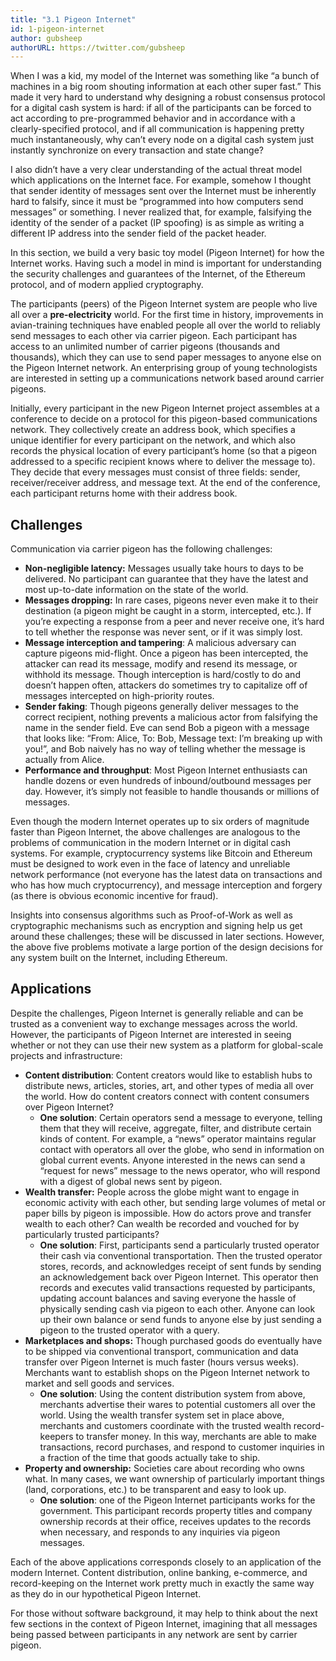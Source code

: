 ```yaml
---
title: "3.1 Pigeon Internet"
id: 1-pigeon-internet
author: gubsheep
authorURL: https://twitter.com/gubsheep
---
```


When I was a kid, my model of the Internet was something like “a bunch of machines in a big room shouting information at each other super fast.” This made it very hard to understand why designing a robust consensus protocol for a digital cash system is hard: if all of the participants can be forced to act according to pre-programmed behavior and in accordance with a clearly-specified protocol, and if all communication is happening pretty much instantaneously, why can’t every node on a digital cash system just instantly synchronize on every transaction and state change?

I also didn’t have a very clear understanding of the actual threat model which applications on the Internet face. For example, somehow I thought that sender identity of messages sent over the Internet must be inherently hard to falsify, since it must be “programmed into how computers send messages” or something. I never realized that, for example, falsifying the identity of the sender of a packet (IP spoofing) is as simple as writing a different IP address into the sender field of the packet header.

In this section, we build a very basic toy model (Pigeon Internet) for how the Internet works. Having such a model in mind is important for understanding the security challenges and guarantees of the Internet, of the Ethereum protocol, and of modern applied cryptography.

The participants (peers) of the Pigeon Internet system are people who live all over a **pre-electricity** world. For the first time in history, improvements in avian-training techniques have enabled people all over the world to reliably send messages to each other via carrier pigeon. Each participant has access to an unlimited number of carrier pigeons (thousands and thousands), which they can use to send paper messages to anyone else on the Pigeon Internet network. An enterprising group of young technologists are interested in setting up a communications network based around carrier pigeons.

Initially, every participant in the new Pigeon Internet project assembles at a conference to decide on a protocol for this pigeon-based communications network. They collectively create an address book, which specifies a unique identifier for every participant on the network, and which also records the physical location of every participant’s home (so that a pigeon addressed to a specific recipient knows where to deliver the message to). They decide that every messages must consist of three fields: sender, receiver/receiver address, and message text. At the end of the conference, each participant returns home with their address book.

## Challenges

Communication via carrier pigeon has the following challenges:

- **Non-negligible latency:** Messages usually take hours to days to be delivered. No participant can guarantee that they have the latest and most up-to-date information on the state of the world.
- **Messages dropping:** In rare cases, pigeons never even make it to their destination (a pigeon might be caught in a storm, intercepted, etc.). If you’re expecting a response from a peer and never receive one, it’s hard to tell whether the response was never sent, or if it was simply lost.
- **Message interception and tampering**: A malicious adversary can capture pigeons mid-flight. Once a pigeon has been intercepted, the attacker can read its message, modify and resend its message, or withhold its message. Though interception is hard/costly to do and doesn’t happen often, attackers do sometimes try to capitalize off of messages intercepted on high-priority routes.
- **Sender faking**: Though pigeons generally deliver messages to the correct recipient, nothing prevents a malicious actor from falsifying the name in the sender field. Eve can send Bob a pigeon with a message that looks like: “From: Alice, To: Bob, Message text: I’m breaking up with you!”, and Bob naively has no way of telling whether the message is actually from Alice.
- **Performance and throughput**: Most Pigeon Internet enthusiasts can handle dozens or even hundreds of inbound/outbound messages per day. However, it’s simply not feasible to handle thousands or millions of messages.

Even though the modern Internet operates up to six orders of magnitude faster than Pigeon Internet, the above challenges are analogous to the problems of communication in the modern Internet or in digital cash systems. For example, cryptocurrency systems like Bitcoin and Ethereum must be designed to work even in the face of latency and unreliable network performance (not everyone has the latest data on transactions and who has how much cryptocurrency), and message interception and forgery (as there is obvious economic incentive for fraud).

Insights into consensus algorithms such as Proof-of-Work as well as cryptographic mechanisms such as encryption and signing help us get around these challenges; these will be discussed in later sections. However, the above five problems motivate a large portion of the design decisions for any system built on the Internet, including Ethereum.

## Applications

Despite the challenges, Pigeon Internet is generally reliable and can be trusted as a convenient way to exchange messages across the world. However, the participants of Pigeon Internet are interested in seeing whether or not they can use their new system as a platform for global-scale projects and infrastructure:

- **Content distribution**: Content creators would like to establish hubs to distribute news, articles, stories, art, and other types of media all over the world. How do content creators connect with content consumers over Pigeon Internet?
  - **One solution**: Certain operators send a message to everyone, telling them that they will receive, aggregate, filter, and distribute certain kinds of content. For example, a “news” operator maintains regular contact with operators all over the globe, who send in information on global current events. Anyone interested in the news can send a “request for news” message to the news operator, who will respond with a digest of global news sent by pigeon.
- **Wealth transfer:** People across the globe might want to engage in economic activity with each other, but sending large volumes of metal or paper bills by pigeon is impossible. How do actors prove and transfer wealth to each other? Can wealth be recorded and vouched for by particularly trusted participants?
  - **One solution**: First, participants send a particularly trusted operator their cash via conventional transportation. Then the trusted operator stores, records, and acknowledges receipt of sent funds by sending an acknowledgement back over Pigeon Internet. This operator then records and executes valid transactions requested by participants, updating account balances and saving everyone the hassle of physically sending cash via pigeon to each other. Anyone can look up their own balance or send funds to anyone else by just sending a pigeon to the trusted operator with a query.
- **Marketplaces and shops:** Though purchased goods do eventually have to be shipped via conventional transport, communication and data transfer over Pigeon Internet is much faster (hours versus weeks). Merchants want to establish shops on the Pigeon Internet network to market and sell goods and services.
  - **One solution**: Using the content distribution system from above, merchants advertise their wares to potential customers all over the world. Using the wealth transfer system set in place above, merchants and customers coordinate with the trusted wealth record-keepers to transfer money. In this way, merchants are able to make transactions, record purchases, and respond to customer inquiries in a fraction of the time that goods actually take to ship.
- **Property and ownership:** Societies care about recording who owns what. In many cases, we want ownership of particularly important things (land, corporations, etc.) to be transparent and easy to look up.
  - **One solution**: one of the Pigeon Internet participants works for the government. This participant records property titles and company ownership records at their office, receives updates to the records when necessary, and responds to any inquiries via pigeon messages.

Each of the above applications corresponds closely to an application of the modern Internet. Content distribution, online banking, e-commerce, and record-keeping on the Internet work pretty much in exactly the same way as they do in our hypothetical Pigeon Internet.

For those without software background, it may help to think about the next few sections in the context of Pigeon Internet, imagining that all messages being passed between participants in any network are sent by carrier pigeon.
